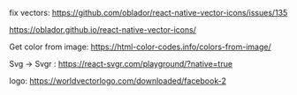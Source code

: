 fix vectors: https://github.com/oblador/react-native-vector-icons/issues/135

https://oblador.github.io/react-native-vector-icons/

Get color from image:
https://html-color-codes.info/colors-from-image/

Svg -> Svgr : https://react-svgr.com/playground/?native=true

logo: https://worldvectorlogo.com/downloaded/facebook-2
